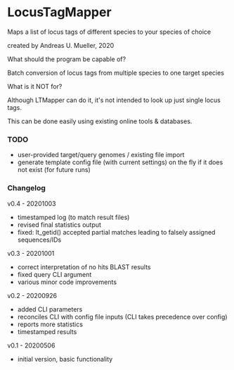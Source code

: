 # LocusTagMapper

Maps a list of locus tags of different species to your species of choice

created by Andreas U. Mueller, 2020


What should the program be capable of?

Batch conversion of locus tags from multiple species to one target species

What is it NOT for?

Although LTMapper can do it, it's not intended to look up just single locus tags.

This can be done easily using existing online tools & databases.


### TODO
- user-provided target/query genomes / existing file import
- generate template config file (with current settings) on the fly if it does not exist (for future runs)

### Changelog
v0.4 - 20201003
- timestamped log (to match result files)
- revised final statistics output
- fixed: lt_getid() accepted partial matches leading to falsely assigned sequences/IDs

v0.3 - 20201001
- correct interpretation of no hits BLAST results
- fixed query CLI argument
- various minor code improvements

v0.2 - 20200926
- added CLI parameters
- reconciles CLI with config file inputs (CLI takes precedence over config)
- reports more statistics
- timestamped results

v0.1 - 20200506
- initial version, basic functionality
